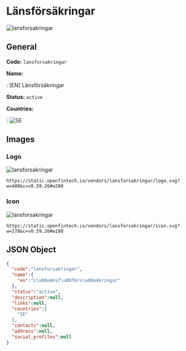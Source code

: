
# Länsförsäkringar 
![lansforsakringar](https://static.openfintech.io/vendors/lansforsakringar/logo.svg?w=400&c=v0.59.26#w200)  

## General 
 
**Code:** `lansforsakringar` 
 
**Name:** 
 
:	[EN] Länsförsäkringar 
 
**Status:** `active` 
 
 
**Countries:** 
 
:	![SE](https://cdnjs.cloudflare.com/ajax/libs/flag-icon-css/3.3.0/flags/4x3/se.svg#w24)  

## Images 

### Logo 
 
![lansforsakringar](https://static.openfintech.io/vendors/lansforsakringar/logo.svg?w=400&c=v0.59.26#w200)  

```
https://static.openfintech.io/vendors/lansforsakringar/logo.svg?w=400&c=v0.59.26#w200
```  

### Icon 
 
![lansforsakringar](https://static.openfintech.io/vendors/lansforsakringar/icon.svg?w=278&c=v0.59.26#w100)  

```
https://static.openfintech.io/vendors/lansforsakringar/icon.svg?w=278&c=v0.59.26#w100
```  

## JSON Object 

```json
{
  "code":"lansforsakringar",
  "name":{
    "en":"L\u00e4nsf\u00f6rs\u00e4kringar"
  },
  "status":"active",
  "description":null,
  "links":null,
  "countries":[
    "SE"
  ],
  "contacts":null,
  "address":null,
  "social_profiles":null
}
```  
